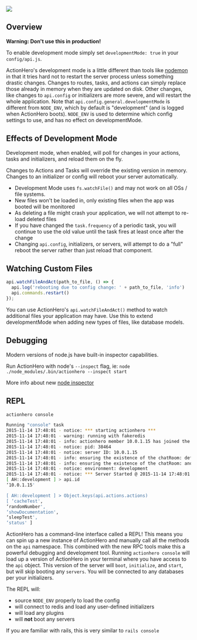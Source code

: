 ![](ops-tools.svg)

## Overview

**Warning: Don't use this in production!**

To enable development mode simply set `developmentMode: true` in your `config/api.js`.

ActionHero's development mode is a little different than tools like [nodemon](https://github.com/remy/nodemon) in that it tries hard not to restart the server process unless something drastic changes. Changes to routes, tasks, and actions can simply replace those already in memory when they are updated on disk. Other changes, like changes to `api.config` or initializers are more severe, and will restart the whole application.  Note that `api.config.general.developmentMode` is different from `NODE_ENV`, which by default is "development" (and is logged when ActionHero boots). `NODE_ENV` is used to determine which config settings to use, and has no effect on developmentMode.

## Effects of Development Mode

Development mode, when enabled, will poll for changes in your actions, tasks and initializers, and reload them on the fly.

Changes to Actions and Tasks will override the existing version in memory. Changes to an initializer or config will reboot your server automatically.

*   Development Mode uses `fs.watchFile()` and may not work on all OSs / file systems.
*   New files won't be loaded in, only existing files when the app was booted will be monitored
*   As deleting a file might crash your application, we will not attempt to re-load deleted files
*   If you have changed the `task.frequency` of a periodic task, you will continue to use the old value until the task fires at least once after the change
*   Changing `api.config`, initializers, or servers, will attempt to do a "full" reboot the server rather than just reload that component.

## Watching Custom Files

```js
api.watchFileAndAct(path_to_file, () => {
  api.log('rebooting due to config change: ' + path_to_file, 'info')
  api.commands.restart()
});
```

You can use ActionHero's `api.watchFileAndAct()` method to watch additional files your application may have.  Use this to extend developmentMode when adding new types of files, like database models.

## Debugging

Modern versions of node.js have built-in inspector capabilities.

Run ActionHero with node's `--inspect` flag, ie: `node ./node_modules/.bin/actionhero --inspect start`

More info about new [node inspector](https://nodejs.org/en/docs/inspector)

## REPL

```bash
actionhero console

Running "console" task
2015-11-14 17:48:01 - notice: *** starting actionhero ***
2015-11-14 17:48:01 - warning: running with fakeredis
2015-11-14 17:48:01 - info: actionhero member 10.0.1.15 has joined the cluster
2015-11-14 17:48:01 - notice: pid: 38464
2015-11-14 17:48:01 - notice: server ID: 10.0.1.15
2015-11-14 17:48:01 - info: ensuring the existence of the chatRoom: defaultRoom
2015-11-14 17:48:01 - info: ensuring the existence of the chatRoom: anotherRoom
2015-11-14 17:48:01 - notice: environment: development
2015-11-14 17:48:01 - notice: *** Server Started @ 2015-11-14 17:48:01 ***
[ AH::development ] > api.id
‘10.0.1.15'

[ AH::development ] > Object.keys(api.actions.actions)
[ ‘cacheTest',
‘randomNumber',
‘showDocumentation',
‘sleepTest',
‘status' ]
```

ActionHero has a command-line interface called a REPL! This means you can spin up a new instance of ActionHero and manually call all the methods on the `api` namespace. This combined with the new RPC tools make this a powerful debugging and development tool. Running `actionhero console` will load up a version of ActionHero in your terminal where you have access to the `api` object. This version of the server will `boot`, `initialize`, and `start`, but will skip booting any `servers`.  You will be connected to any databases per your initializers.

The REPL will:

*   source `NODE_ENV` properly to load the config
*   will connect to redis and load any user-defined initializers
*   will load any plugins
*   will **not** boot any servers

If you are familiar with rails, this is very similar to `rails console`
